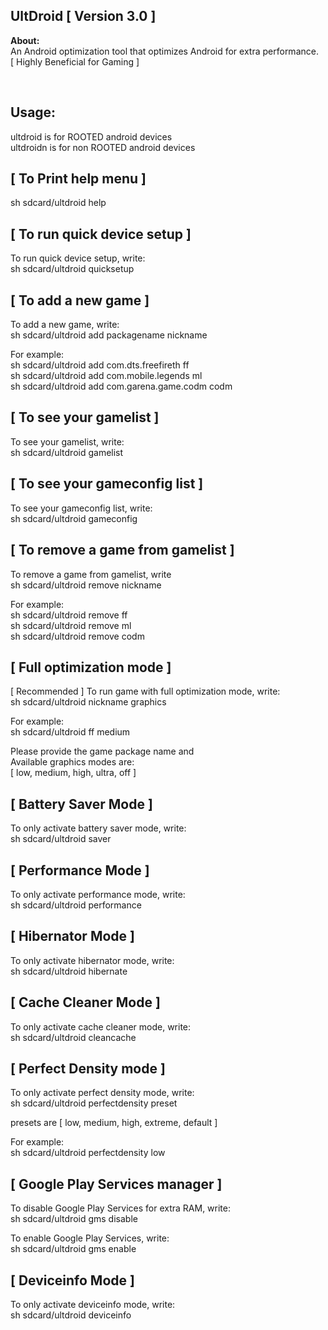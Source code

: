 <h2> UltDroid [ Version 3.0 ] </h2> 
<p><b>About:</b></br>
An Android optimization tool that optimizes Android for extra performance.<br>
[ Highly Beneficial for Gaming ]</p>
</br>

<h2> Usage:</h2>
<p> 
  ultdroid is for ROOTED android devices <br>
  ultdroidn is for non ROOTED android devices <br>

  <h2> [ To Print help menu ] </h2>
  sh sdcard/ultdroid help <br>
  
  <h2> [ To run quick device setup ] </h2>
To run quick device setup, write: <br>
sh sdcard/ultdroid quicksetup <br>


<h2> [ To add a new game ] </h2>
To add a new game, write: <br>
sh sdcard/ultdroid add packagename nickname <br>

For example: <br>
sh sdcard/ultdroid add com.dts.freefireth ff <br>
sh sdcard/ultdroid add com.mobile.legends ml <br>
sh sdcard/ultdroid add com.garena.game.codm codm <br>


<h2> [ To see your gamelist ] </h2>
To see your gamelist, write: <br>
sh sdcard/ultdroid gamelist <br>


<h2> [ To see your gameconfig list ] </h2>
To see your gameconfig list, write: <br>
sh sdcard/ultdroid gameconfig <br>


<h2> [ To remove a game from gamelist ] </h2>
To remove a game from gamelist, write <br>
sh sdcard/ultdroid remove nickname <br>

For example: <br>
sh sdcard/ultdroid remove ff <br>
sh sdcard/ultdroid remove ml <br>
sh sdcard/ultdroid remove codm <br>


<h2> [ Full optimization mode ] </h2>
    [ Recommended ]
To run game with full optimization mode, write: <br>
sh sdcard/ultdroid nickname graphics <br>

For example: <br>
sh sdcard/ultdroid ff medium <br>

Please provide the game package name and <br>
Available graphics modes are: <br>
[ low, medium, high, ultra, off ] <br>


<h2> [ Battery Saver Mode ] </h2>
To only activate battery saver mode, write: <br>
sh sdcard/ultdroid saver <br>


<h2> [ Performance Mode ] </h2>
To only activate performance mode, write: <br>
sh sdcard/ultdroid performance <br>


<h2> [ Hibernator Mode ] </h2>
To only activate hibernator mode, write: <br>
sh sdcard/ultdroid hibernate <br>


<h2> [ Cache Cleaner Mode ] </h2>
To only activate cache cleaner mode, write: <br>
sh sdcard/ultdroid cleancache <br>


<h2> [ Perfect Density mode ] </h2>
To only activate perfect density mode, write: <br>
sh sdcard/ultdroid perfectdensity preset <br>

presets are [ low, medium, high, extreme, default ] <br>

For example: <br>
sh sdcard/ultdroid perfectdensity low <br>


<h2> [ Google Play Services manager ] </h2>
To disable Google Play Services for extra RAM, write: <br>
sh sdcard/ultdroid gms disable <br>

To enable Google Play Services, write: <br>
sh sdcard/ultdroid gms enable <br>


<h2> [ Deviceinfo Mode ] </h2>
To only activate deviceinfo mode, write: <br>
sh sdcard/ultdroid deviceinfo <br>

</p>
